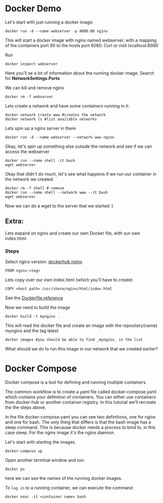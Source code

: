 # Docker Demo

Let's start with just running a docker image:

```
docker run -d --name webserver -p 8080:80 nginx
```
This will start a docker image with nginx named webserver, with a mapping of the containers port 80 to the hosts port 8080.
Curl or visit localhost:8080

Run 

```
docker inspect webserver
```

Here you'll se a lot of information about the running docker image. 
Search for __NetworkSettings.Ports__

We can kill and remove nginx

```
docker rm -f webserver
```


Lets create a network and have some containers running in it:

```
docker network create www #creates the network
docker network ls #list available networks
```

Lets spin up a nginx server in there 
```
docker run -d --name webserver --network www nginx
```

Okay, let's spin up something else outside the network and see if we can access the webserver

```
docker run --name shell -it bash
wget webserver
```

Okay that didn't do much, let's see what happens if we run our container in the network we created.

```
docker rm -f shell # remove
docker run --name shell --network www --it bash
wget webserver
```

Now we can do a wget to the server that we started :) 


## Extra:

Lets expand on nginx and create our own Docker file, with our own index.html.


### Steps 

Select nginx version: 
[dockerhub nginx](https://hub.docker.com/_/nginx/)

```
FROM nginx:<tag>
```

Lets copy over our own index.html (which you'll have to create)
```
COPY <host path> /usr/share/nginx/html/index.html
```
See the [Dockerfile reference](https://docs.docker.com/engine/reference/builder/#copy)

Now we need to build the image

```
docker build -t mynginx .
```

This will read the docker file and create an image with the repository(name) mynginx and the tag latest

```
docker images #you should be able to find _mynginx_ in the list
```

What should we do to run this image in our network that we created earlier?


# Docker Compose

Docker compose is a tool for defining and running multiple containers.

The common workflow is to create a yaml file called docker-compose.yaml which contains your 
definition of containers. You can either use containers from docker-hub or another container registry.
In this tutorial we'll recreate the the steps above.

In the file docker-compose.yaml you can see two definitions, one for nginx and one for bash. The only
thing that differs is that the bash image has a sleep command. 
This is because docker needs a process to bind to, in this case sleep. For the nginx image it's the nginx 
daemon. 

Let's start with starting the images.
```
docker-compose up
```

Open another terminal window and run:
```
docker ps
```
here we can see the names of the running docker images.

To `log in` to a running container, we can execute the command:

```
docker exec -it <container name> bash
```














